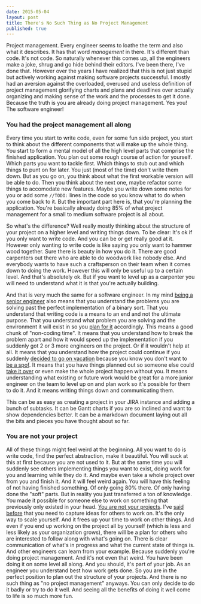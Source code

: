 ```yaml
---
date: 2015-05-04
layout: post
title: There's No Such Thing as No Project Management
published: true
---
```


Project management. Every engineer seems to loathe the term and also what it
describes. It has that word *management* in there. It's different than code.
It's not code. So naturally whenever this comes up, all the engineers make a
joke, shrug and go hide behind their editors. I've been there, I've done that.
However over the years I have realized that this is not just stupid but
actively working against making software projects successful. I mostly had an
aversion against the overloaded, overused and useless definition of project
management glorifying charts and plans and deadlines over actually
organizing and making sense of the work and the processes to get it done.
Because the truth is you are already doing project management. Yes you! The
software engineer!

### You had the project management all along

Every time you start to write code, even for some fun side project, you start
to think about the different components that will make up the whole thing. You
start to form a mental model of all the high level parts that comprise the
finished application. You plan out some rough course of action for yourself.
Which parts you want to tackle first. Which things to stub out and which
things to punt on for later. You just (most of the time) don't write them
down. But as you go on, you think about what the first workable version will
be able to do. Then you think about the next one, maybe refactor some things
to accomodate new features. Maybe you write down some notes for you or add
some `//TODO:` lines in the code so you know what to do when you come back to
it.  But the important part here is, that you're planning the application.
You're basically already doing 85% of what project management for a small to
medium software project is all about.

So what's the difference? Well really mostly thinking about the structure of
your project on a higher level and writing things down. To be clear: It's ok
if you only want to write code. And you can be or get really good at it.
However only wanting to write code is like saying you only want to hammer wood
together.  Sure there is beauty in how you do it. There are good carpenters
out there who are able to do woodwork like nobody else. And everybody wants to
have such a craftsperson on their team when it comes down to doing the work.
However this will only be useful up to a certain level.  And that's absolutely
ok. But if you want to level up as a carpenter you will need to understand
what it is that you're actually building.

And that is very much the same for a software engineer. In my mind [being a
senior engineer][senior_engineer] also means that you understand the problems
you are solving past the perfect implementation of a binary sort. That you
understand that writing code is a means to an end and not the ultimate
purpose. That you understand what problem you are solving and the environment
it will exist in so you [plan for it][infra_projects] accordingly. This means
a good chunk of "non-coding time". It means that you understand how to break
the problem apart and how it would speed up the implementation if you suddenly
got 2 or 3 more engineers on the project. Or if it wouldn't help at all. It
means that you understand how the project could continue if you suddenly
[decided to go on vacation][vacation_factor] because you know you don't want
to [be a spof][spof]. It means that you have things planned out so someone
else could [take it over][not_work] or even make the whole project happen
without you. It means understanding what existing or future work would be
great for a more junior engineer on the team to level up on and plan work so
it's possible for them to do it. And it means writing things down and
communicating them.

This can be as easy as creating a project in your JIRA instance and adding a
bunch of subtasks. It can be Gantt charts if you are so inclined and want to
show dependencies better. It can be a markdown document laying out all the
bits and pieces you have thought about so far.

### You are not your project
All of these things might feel weird at the beginning. All you want to do is
write code, find the perfect abstraction, make it beautiful. You will suck at
this at first because you are not used to it. But at the same time you will
suddenly see others implementing things you want to exist, doing work for you
and learning while they do it. And maybe even take a whole project over from
you and finish it. And it will feel weird again. You will have this feeling of
not having finished something. Of only going 80% there. Of only having done
the "soft" parts. But in reality you just transferred a ton of knowledge. You
made it possible for someone else to work on something that previously only
existed in your head. [You are not your projects][egoless]. I've [said
before][capture_ideas] that you need to capture ideas for others to work on.
It's the only way to scale yourself. And it frees up your time to work on
other things. And even if you end up working on the project all by yourself
(which is less and less likely as your organization grows), there will be a
plan for others who are interested to follow along with what's going on. There
is clear communication of what's in progress and what the current state of
things is. And other engineers can learn from your example. Because suddenly
you're doing project management. And it's not even that weird. You have been
doing it on some level all along. And you should, it's part of your job. As an
engineer you understand best how work gets done. So you are in the perfect
position to plan out the structure of your projects. And there is no such
thing as "no project management" anyways. You can only decide to do it badly
or try to do it well. And seeing all the benefits of doing it well come to
life is so much more fun.

[infra_projects]: https://www.unwiredcouch.com/2015/01/28/building-a-plant.html
[capture_ideas]: https://twitter.com/mrtazz/statuses/467769106780127232
[spof]: https://twitter.com/mrtazz/statuses/557697168010924033
[senior_engineer]: http://www.kitchensoap.com/2012/10/25/on-being-a-senior-engineer/
[vacation_factor]: https://twitter.com/mrtazz/status/593835726858518528
[not_work]: https://twitter.com/mrtazz/status/590506541436039169
[egoless]: http://en.wikipedia.org/wiki/Egoless_programming



